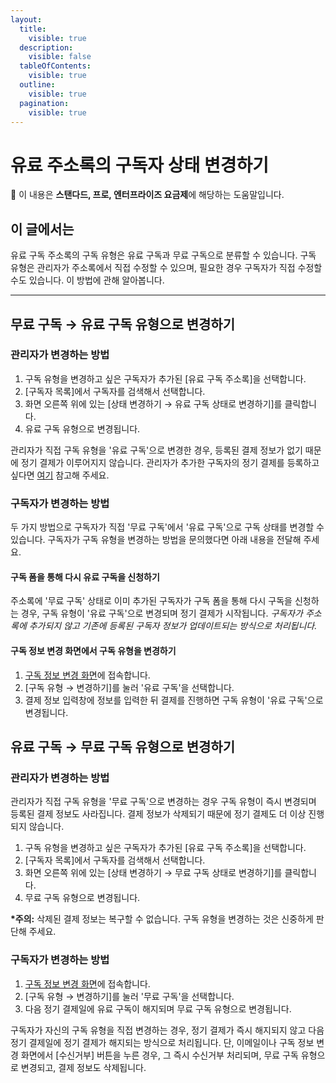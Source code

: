 ```yaml
---
layout:
  title:
    visible: true
  description:
    visible: false
  tableOfContents:
    visible: true
  outline:
    visible: true
  pagination:
    visible: true
---
```


# 유료 주소록의 구독자 상태 변경하기

**💬** 이 내용은 **스탠다드, 프로, 엔터프라이즈 요금제**에 해당하는 도움말입니다.

## 이 글에서는

유료 구독 주소록의 구독 유형은 유료 구독과 무료 구독으로 분류할 수 있습니다. 구독 유형은 관리자가 주소록에서 직접 수정할 수 있으며, 필요한 경우 구독자가 직접 수정할 수도 있습니다. 이 방법에 관해 알아봅니다.

***

## 무료 구독 → 유료 구독 유형으로 변경하기 <a href="#h_3d60d7ba63" id="h_3d60d7ba63"></a>

### 관리자가 변경하는 방법 <a href="#h_4af0009f8a" id="h_4af0009f8a"></a>

1. 구독 유형을 변경하고 싶은 구독자가 추가된 \[유료 구독 주소록]을 선택합니다.
2. \[구독자 목록]에서 구독자를 검색해서 선택합니다.
3. 화면 오른쪽 위에 있는 \[상태 변경하기 → 유료 구독 상태로 변경하기]를 클릭합니다.
4. 유료 구독 유형으로 변경됩니다.

관리자가 직접 구독 유형을 '유료 구독'으로 변경한 경우, 등록된 결제 정보가 없기 때문에 정기 결제가 이루어지지 않습니다. 관리자가 추가한 구독자의 정기 결제를 등록하고 싶다면 [여기](../questions.md#undefined-7) 참고해 주세요.

### 구독자가 변경하는 방법 <a href="#h_dec08d6a46" id="h_dec08d6a46"></a>

두 가지 방법으로 구독자가 직접 '무료 구독'에서 '유료 구독'으로 구독 상태를 변경할 수 있습니다. 구독자가 구독 유형을 변경하는 방법을 문의했다면 아래 내용을 전달해 주세요.

#### 구독 폼을 통해 다시 유료 구독을 신청하기

주소록에 '무료 구독' 상태로 이미 추가된 구독자가 구독 폼을 통해 다시 구독을 신청하는 경우, 구독 유형이  '유료 구독'으로 변경되며 정기 결제가 시작됩니다. _구독자가 주소록에 추가되지 않고 기존에 등록된 구독자 정보가 업데이트되는 방식으로 처리됩니다._

#### 구독 정보 변경 화면에서 구독 유형을 변경하기

1. [구독 정보 변경 화면](../../page/subscriber-guide/modify.md)에 접속합니다.
2. \[구독 유형 → 변경하기]를 눌러 '유료 구독'을 선택합니다.&#x20;
3. 결제 정보 입력창에 정보를 입력한 뒤 결제를 진행하면 구독 유형이 '유료 구독'으로 변경됩니다.



## 유료 구독 → 무료 구독 유형으로 변경하기 <a href="#h_3d60d7ba63" id="h_3d60d7ba63"></a>

### 관리자가 변경하는 방법 <a href="#h_9553631ac3" id="h_9553631ac3"></a>

관리자가 직접 구독 유형을 '무료 구독'으로 변경하는 경우 구독 유형이 즉시 변경되며 등록된 결제 정보도 사라집니다. 결제 정보가 삭제되기 때문에 정기 결제도 더 이상 진행되지 않습니다.

1. 구독 유형을 변경하고 싶은 구독자가 추가된 \[유료 구독 주소록]을 선택합니다.
2. \[구독자 목록]에서 구독자를 검색해서 선택합니다.
3. 화면 오른쪽 위에 있는 \[상태 변경하기 → 무료 구독 상태로 변경하기]를 클릭합니다.
4. 무료 구독 유형으로 변경됩니다.

**\*주의:** 삭제된 결제 정보는 복구할 수 없습니다. 구독 유형을 변경하는 것은 신중하게 판단해 주세요.

### 구독자가 변경하는 방법

1. [구독 정보 변경 화면](../../page/subscriber-guide/modify.md)에 접속합니다.
2. \[구독 유형 → 변경하기]를 눌러 '무료 구독'을 선택합니다.&#x20;
3. 다음 정기 결제일에 유료 구독이 해지되며 무료 구독 유형으로 변경됩니다.

구독자가 자신의 구독 유형을 직접 변경하는 경우, 정기 결제가 즉시 해지되지 않고 다음 정기 결제일에 정기 결제가 해지되는 방식으로 처리됩니다. 단, 이메일이나 구독 정보 변경 화면에서 \[수신거부] 버튼을 누른 경우, 그 즉시 수신거부 처리되며, 무료 구독 유형으로 변경되고, 결제 정보도 삭제됩니다.
